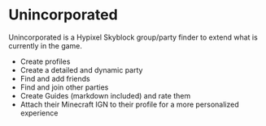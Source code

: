 # Unincorporated
Unincorporated is a Hypixel Skyblock group/party finder to extend what is currently in the game.

- Create profiles
- Create a detailed and dynamic party
- Find and add friends
- Find and join other parties
- Create Guides (markdown included) and rate them
- Attach their Minecraft IGN to their profile for a more personalized experience
